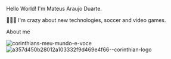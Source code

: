 Hello World! 
I'm Mateus Araujo Duarte.

🧑🏾‍💻 I'm crazy about new technologies, soccer and video games.

About me

![corinthians-meu-mundo-e-voce](https://user-images.githubusercontent.com/69705126/210820783-acf3f83b-1336-4e6c-a897-30910fa5a94f.png)
![a357d450b28012a103332f9d469e4f66--corinthian-logo](https://user-images.githubusercontent.com/69705126/210820934-bf1ceb8e-34a4-4b8f-b3bd-32c22737ec75.jpg)
